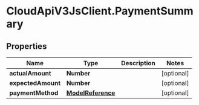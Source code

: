 # CloudApiV3JsClient.PaymentSummary

## Properties
Name | Type | Description | Notes
------------ | ------------- | ------------- | -------------
**actualAmount** | **Number** |  | [optional] 
**expectedAmount** | **Number** |  | [optional] 
**paymentMethod** | [**ModelReference**](ModelReference.md) |  | [optional] 


